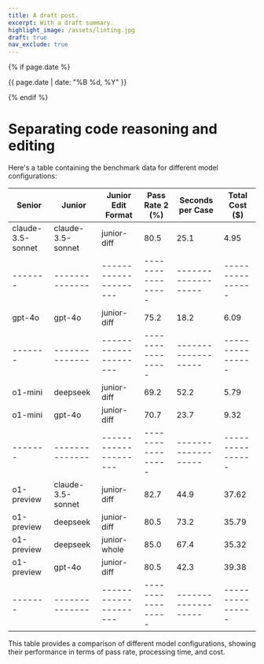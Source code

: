 ```yaml
---
title: A draft post.
excerpt: With a draft summary.
highlight_image: /assets/linting.jpg
draft: true
nav_exclude: true
---
```

{% if page.date %}
<p class="post-date">{{ page.date | date: "%B %d, %Y" }}</p>
{% endif %}

# Separating code reasoning and editing

Here's a table containing the benchmark data for different model configurations:

| Senior | Junior | Junior Edit Format | Pass Rate 2 (%) | Seconds per Case | Total Cost ($) |
|-------|--------------|---------------------|-----------------|-------------------|----------------|
| claude-3.5-sonnet | claude-3.5-sonnet | junior-diff | 80.5 | 25.1 | 4.95 |
|-------|--------------|---------------------|-----------------|-------------------|----------------|
| gpt-4o | gpt-4o | junior-diff | 75.2 | 18.2 | 6.09 |
|-------|--------------|---------------------|-----------------|-------------------|----------------|
| o1-mini | deepseek | junior-diff | 69.2 | 52.2 | 5.79 |
| o1-mini | gpt-4o | junior-diff | 70.7 | 23.7 | 9.32 |
|-------|--------------|---------------------|-----------------|-------------------|----------------|
| o1-preview | claude-3.5-sonnet | junior-diff | 82.7 | 44.9 | 37.62 |
| o1-preview | deepseek | junior-diff | 80.5 | 73.2 | 35.79 |
| o1-preview | deepseek | junior-whole | 85.0 | 67.4 | 35.32 |
| o1-preview | gpt-4o | junior-diff | 80.5 | 42.3 | 39.38 |
|-------|--------------|---------------------|-----------------|-------------------|----------------|

This table provides a comparison of different model configurations, showing their performance in terms of pass rate, processing time, and cost.


